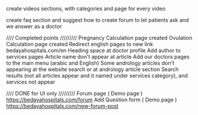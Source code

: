 

create videos sections, with categories and page for every video

create faq section and suggest how to create forum to let patients ask and we answer as a doctor








//// Completed points /////////
Pregnancy Calculation page created
Ovulation Calculation page created
Redirect english pages to new link bedayahospitals.com/en
Heading space at doctor profile
Add author to services pages
Article name don't appear at article
Add our doctors pages to the main menu (arabic and English)
Some andrology articles don't appearing at the website search or at andrology article section
Search results (not all articles appear and it named under services category), and services not appear


//// DONE for UI only /////////
Forum page  ( Demo page ) https://bedayahospitals.com/forum
Add Question form  ( Demo page )  https://bedayahospitals.com/new-forum-post